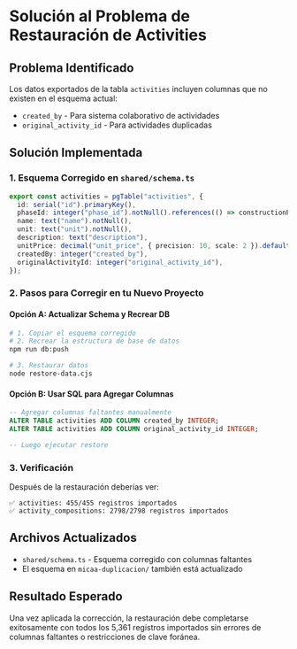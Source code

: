 # Solución al Problema de Restauración de Activities

## Problema Identificado
Los datos exportados de la tabla `activities` incluyen columnas que no existen en el esquema actual:
- `created_by` - Para sistema colaborativo de actividades
- `original_activity_id` - Para actividades duplicadas

## Solución Implementada

### 1. Esquema Corregido en `shared/schema.ts`
```typescript
export const activities = pgTable("activities", {
  id: serial("id").primaryKey(),
  phaseId: integer("phase_id").notNull().references(() => constructionPhases.id),
  name: text("name").notNull(),
  unit: text("unit").notNull(),
  description: text("description"),
  unitPrice: decimal("unit_price", { precision: 10, scale: 2 }).default("0"),
  createdBy: integer("created_by"),
  originalActivityId: integer("original_activity_id"),
});
```

### 2. Pasos para Corregir en tu Nuevo Proyecto

#### Opción A: Actualizar Schema y Recrear DB
```bash
# 1. Copiar el esquema corregido
# 2. Recrear la estructura de base de datos
npm run db:push

# 3. Restaurar datos
node restore-data.cjs
```

#### Opción B: Usar SQL para Agregar Columnas
```sql
-- Agregar columnas faltantes manualmente
ALTER TABLE activities ADD COLUMN created_by INTEGER;
ALTER TABLE activities ADD COLUMN original_activity_id INTEGER;

-- Luego ejecutar restore
```

### 3. Verificación
Después de la restauración deberías ver:
```
✅ activities: 455/455 registros importados
✅ activity_compositions: 2798/2798 registros importados
```

## Archivos Actualizados
- `shared/schema.ts` - Esquema corregido con columnas faltantes
- El esquema en `micaa-duplicacion/` también está actualizado

## Resultado Esperado
Una vez aplicada la corrección, la restauración debe completarse exitosamente con todos los 5,361 registros importados sin errores de columnas faltantes o restricciones de clave foránea.